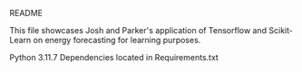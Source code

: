 README

This file showcases Josh and Parker's application of Tensorflow and Scikit-Learn on energy forecasting for learning purposes.

Python 3.11.7
Dependencies located in Requirements.txt
